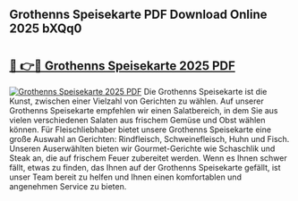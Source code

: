 ## Grothenns Speisekarte PDF Download Online 2025 bXQq0

# <h2><a href="http://gce6jf.nevu.top/?p=Grothenns+Speisekarte">🔗 👉🔴 Grothenns Speisekarte 2025 PDF</a></h2>

[![Grothenns Speisekarte 2025 PDF](https://i.imgur.com/dBaPXMq.png)](http://gce6jf.nevu.top/?p=Grothenns+Speisekarte)
Die Grothenns Speisekarte ist die Kunst, zwischen einer Vielzahl von Gerichten zu wählen. Auf unserer Grothenns Speisekarte empfehlen wir einen Salatbereich, in dem Sie aus vielen verschiedenen Salaten aus frischem Gemüse und Obst wählen können. Für Fleischliebhaber bietet unsere Grothenns Speisekarte eine große Auswahl an Gerichten: Rindfleisch, Schweinefleisch, Huhn und Fisch. Unseren Auserwählten bieten wir Gourmet-Gerichte wie Schaschlik und Steak an, die auf frischem Feuer zubereitet werden. Wenn es Ihnen schwer fällt, etwas zu finden, das Ihnen auf der Grothenns Speisekarte gefällt, ist unser Team bereit zu helfen und Ihnen einen komfortablen und angenehmen Service zu bieten.
